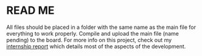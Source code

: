 # READ ME
All files should be placed in a folder with the same name as the main file for everything to work properly. Compile and upload the main file (name pending) to the board.
For more info on this project, check out my [internship report](https://rabder.github.io/personal-website/assets/Internship%20report.pdf) which details most of the aspects of the development.
